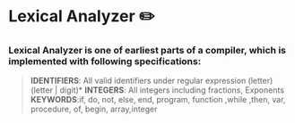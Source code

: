 # Lexical Analyzer :pencil2:

### Lexical Analyzer is one of earliest parts of a compiler, which is implemented with following specifications:

> **IDENTIFIERS**: All valid identifiers under regular expression (letter)(letter | digit)*
> **INTEGERS**: All integers including fractions, Exponents
> **KEYWORDS**:if, do, not, else, end, program, function ,while ,then, var, procedure, of, begin, array,integer
